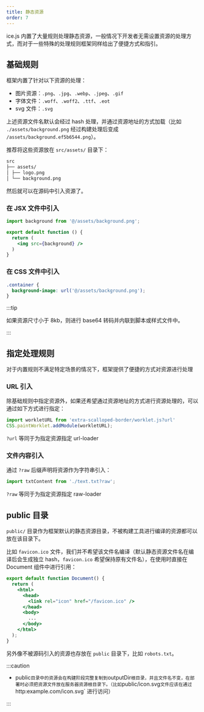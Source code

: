 ```yaml
---
title: 静态资源
order: 7
---
```


ice.js 内置了大量规则处理静态资源，一般情况下开发者无需设置资源的处理方式，而对于一些特殊的处理规则框架同样给出了便捷方式和指引。

## 基础规则

框架内置了针对以下资源的处理：

- 图片资源：`.png`、`.jpg`、`.webp`、`.jpeg`、`.gif`
- 字体文件：`.woff`、`.woff2`、`.ttf`、`.eot`
- svg 文件：`.svg`

上述资源文件名默认会经过 hash 处理，并通过资源地址的方式加载（比如 `./assets/background.png` 经过构建处理后变成 `/assets/background.ef5b6544.png`）。

推荐将这些资源放在 `src/assets/` 目录下：

```markdown
src
├── assets/
│ ├── logo.png
│ └── background.png
```

然后就可以在源码中引入资源了。

### 在 JSX 文件中引入

```jsx
import background from '@/assets/background.png';

export default function () {
  return (
    <img src={background} />
  )
}
```

### 在 CSS 文件中引入

```css
.container {
  background-image: url('@/assets/background.png');
}
```

:::tip

如果资源尺寸小于 8kb，则进行 base64 转码并内联到脚本或样式文件中。

:::

## 指定处理规则

对于内置规则不满足特定场景的情况下，框架提供了便捷的方式对资源进行处理

### URL 引入

除基础规则中指定资源外，如果还希望通过资源地址的方式进行资源处理的，可以通过如下方式进行指定：

```jsx
import workletURL from 'extra-scalloped-border/worklet.js?url'
CSS.paintWorklet.addModule(workletURL);
```

`?url` 等同于为指定资源指定 url-loader

### 文件内容引入

通过 `?raw` 后缀声明将资源作为字符串引入：

```jsx
import txtContent from './text.txt?raw';
```

`?raw` 等同于为指定资源指定 raw-loader

## public 目录

`public/` 目录作为框架默认的静态资源目录，不被构建工具进行编译的资源都可以放在该目录下。

比如 `favicon.ico` 文件，我们并不希望该文件名编译（默认静态资源文件名在编译后会生成独立 hash，`favicon.ico` 希望保持原有文件名），在使用时直接在 Document 组件中进行引用：

```jsx
export default function Document() {
  return (
    <html>
      <head>
        <link rel="icon" href="/favicon.ico" />
      </head>
      <body>
        ...
      </body>
    </html>
  );
}
```

另外像不被源码引入的资源也存放在 `public` 目录下，比如 `robots.txt`。

:::caution

- public` 目录中的资源会在构建阶段完整复制到 `outputDir` 根目录，并且文件名不变，在部署时必须把资源文件放在服务器资源根目录下。（比如 `public/icon.svg` 文件应该在通过 `http:example.com/icon.svg` 进行访问）

:::

